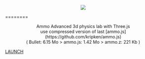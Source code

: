 <p align="center"><img src="http://lo-th.github.io/Ammo.lab/textures/logo.png"/></p>
========

<p align="center">Ammo Advanced 3d physics lab with Three.js<br>
use compressed version of last [ammo.js](https://github.com/kripken/ammo.js)<br>
( Bullet: 6.15 Mo > ammo.js: 1.42 Mo > ammo.z: 221 Kb )<br>

[LAUNCH](http://lo-th.github.io/Ammo.lab/)<br></p>
